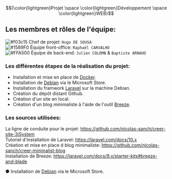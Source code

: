 $${\color{lightgreen}Projet \space \color{lightgreen}Développement \space \color{lightgreen}WEB}$$

## Les membres et rôles de l'équipe:

![#f03c15](https://via.placeholder.com/15/f03c15/000000?text=+) Chef de projet:  `Hugo DE SOUSA`  
![#1589F0](https://via.placeholder.com/15/1589F0/000000?text=+) Équipe front-office:  `Raphaël CARVALHO`  
![#FFA500](https://via.placeholder.com/15/FFA500/000000?text=+) Équipe de back-end:  `Julien COLOMB` &  `Baptiste ARNAUD`  

### Les différentes étapes de la réalisation du projet:
- Installation et mise en place de [Docker](https://www.docker.com).
- Installation de [Debian](https://apps.microsoft.com/detail/9MSVKQC78PK6?hl=fr-fr&gl=FR) via le Microsoft Store.
- Installation du framwork [Laravel](https://laravel.com) sur la machine Debian.
- Création du dépôt distant Github.
- Création d'un site en local.
- Création d'un blog minimaliste à l'aide de l'outil [Breeze](https://laravel.com/docs/9.x/starter-kits#breeze-and-blade).

### Les sources utilisées:
La ligne de conduite pour le projet: https://github.com/nicolas-sanch/creer-site-3iSystem  
Tutoriel d'installation de Laravel: https://laravel.com/docs/10.x  
Création et mise en place d blog minimaliste: https://github.com/nicolas-sanch/creer-minimalist-blog  
Installation de Breeze: https://laravel.com/docs/9.x/starter-kits#breeze-and-blade  

&#x25cf; Installation de  [Debian](https://apps.microsoft.com/detail/9MSVKQC78PK6?hl=fr-fr&gl=FR) via le Microsoft Store.

